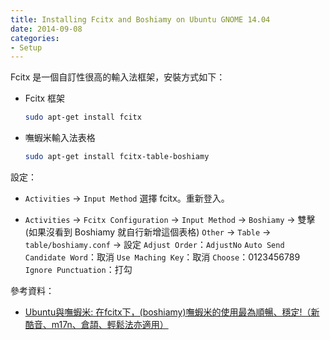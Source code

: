 ```yaml
---
title: Installing Fcitx and Boshiamy on Ubuntu GNOME 14.04
date: 2014-09-08
categories:
- Setup
---
```


Fcitx 是一個自訂性很高的輸入法框架，安裝方式如下：

<!-- more -->

* Fcitx 框架
    ```bash
    sudo apt-get install fcitx
    ```

* 嘸蝦米輸入法表格
    ```bash
    sudo apt-get install fcitx-table-boshiamy
    ```

設定：

* `Activities` → `Input Method` 選擇 fcitx。重新登入。

* `Activities` → `Fcitx Configuration` → `Input Method` → `Boshiamy` → 雙擊 (如果沒看到 Boshiamy 就自行新增這個表格)
    `Other` → `Table` → `table/boshiamy.conf` → 設定
    `Adjust Order`：`AdjustNo`
    `Auto Send Candidate Word`：取消
    `Use Maching Key`：取消
    `Choose`：0123456789
    `Ignore Punctuation`：打勾

參考資料：

* [Ubuntu與嘸蝦米: 在fcitx下，(boshiamy)嘸蝦米的使用最為順暢、穩定!（新酷音、m17n、倉頡、輕鬆法亦適用）](http://www.ubuntu-tw.org/modules/newbb/viewtopic.php?post_id=246870)
